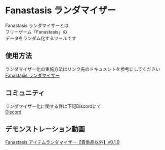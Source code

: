 # Fanastasis ランダマイザー
Fanastasis ランダマイザーとは\
フリーゲーム「Fanastasis」の\
データをランダム化するツールです

## 使用方法
ランダマイザー化の実施方法はリンク先のドキュメントを参考にしてください\
[Fanastasis ランダマイザー](https://docs.google.com/document/d/1p2ANVc2IW09VqCoqXUbjt_WnVxbY8vBpVuoPb0yf_d0/edit?usp=sharing)

## コミュニティ
ランダマイザー化に関する件は下記Discordにて\
[Discord](https://discord.gg/gt2fNWWPKN)

## デモンストレーション動画
[Fanastasis アイテムランダマイザー【貴重品以外】v0.1.0](https://youtu.be/PZkYSeYB6kg)
